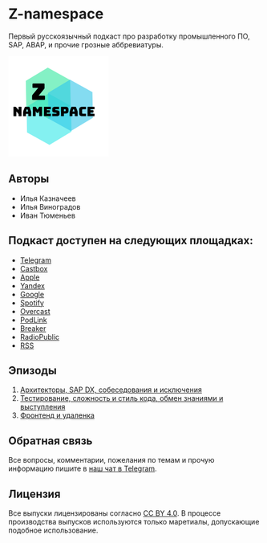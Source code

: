 # Z-namespace

Первый русскоязычный подкаст про разработку промышленного ПО, SAP, ABAP, и прочие грозные аббревиатуры.

![Project Logo](/logo.png)

## Авторы

- Илья Казначеев
- Илья Виноградов
- Иван Тюменьев

## Подкаст доступен на следующих площадках:

- [Telegram](https://t.me/z_namespace)
- [Castbox](http://bit.ly/z-namespace-castbox)
- [Apple](http://bit.ly/z-namespace-apple)
- [Yandex](http://bit.ly/z-namespace-yandex)
- [Google](http://bit.ly/z-namespace-google)
- [Spotify](http://bit.ly/z-namespace-spotify)
- [Overcast](http://bit.ly/z-namespace-overcast)
- [PodLink](http://bit.ly/z-namespace-podlink)
- [Breaker](http://bit.ly/z-namespace-breaker)
- [RadioPublic](http://bit.ly/z-namespace-radiopublic)
- [RSS](http://bit.ly/z-namespace-rss)

## Эпизоды

1. [Архитекторы, SAP DX, собеседования и исключения](https://castbox.fm/episode/Z-namespace-1-id2658981-id235788244)
2. [Тестирование, сложность и стиль кода, обмен знаниями и выступления](https://castbox.fm/episode/2---тестирование%2C-сложность-и-стиль-кода%2C-обмен-знаниями-и-выступления-id2658981-id240366868)
3. [Фронтенд и удаленка](https://castbox.fm/episode/3---фронтенд-и-удаленка-id2658981-id245027101)

## Обратная связь

Все вопросы, комментарии, пожелания по темам и прочую информацию пишите в [наш чат в Telegram](https://t.me/z_chatspace).

## Лицензия

Все выпуски лицензированы согласно [CC BY 4.0](https://creativecommons.org/licenses/by/4.0/). В процессе производства выпусков используются только маретиалы, допускающие подобное использование.
